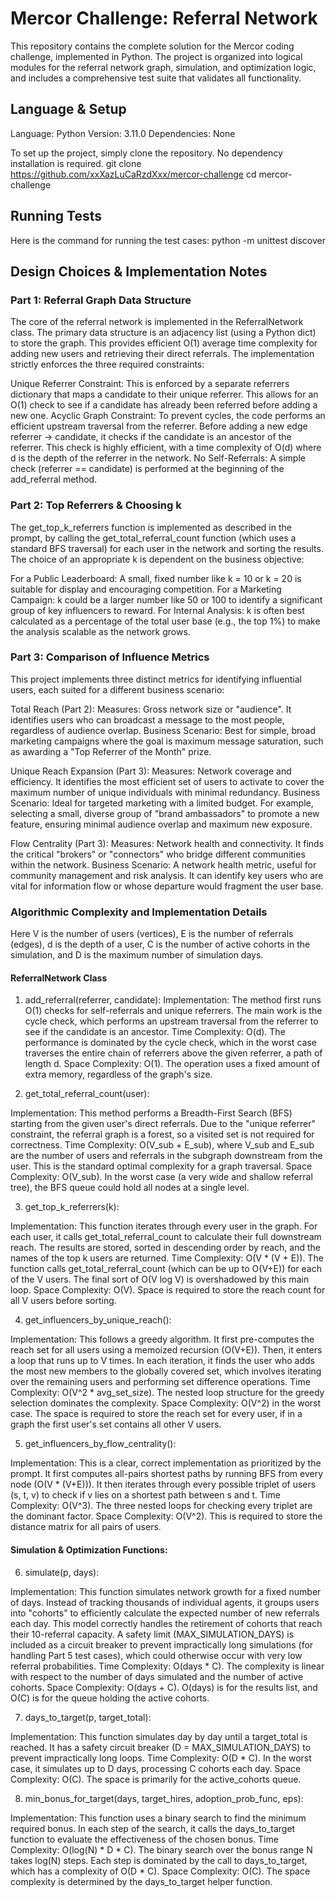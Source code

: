 # Mercor Challenge: Referral Network

This repository contains the complete solution for the Mercor coding challenge, implemented in Python. The project is organized into logical modules for the referral network graph, simulation, and optimization logic, and includes a comprehensive test suite that validates all functionality.

## Language & Setup

Language: Python
Version: 3.11.0
Dependencies: None

To set up the project, simply clone the repository. No dependency installation is required.
git clone https://github.com/xxXazLuCaRzdXxx/mercor-challenge
cd mercor-challenge

## Running Tests

Here is the command for running the test cases: python -m unittest discover

## Design Choices & Implementation Notes

### Part 1: Referral Graph Data Structure

The core of the referral network is implemented in the ReferralNetwork class. The primary data structure is an adjacency list (using a Python dict) to store the graph. This provides efficient O(1) average time complexity for adding new users and retrieving their direct referrals.
The implementation strictly enforces the three required constraints:

Unique Referrer Constraint: This is enforced by a separate referrers dictionary that maps a candidate to their unique referrer. This allows for an O(1) check to see if a candidate has already been referred before adding a new one.
Acyclic Graph Constraint: To prevent cycles, the code performs an efficient upstream traversal from the referrer. Before adding a new edge referrer -> candidate, it checks if the candidate is an ancestor of the referrer. This check is highly efficient, with a time complexity of O(d) where d is the depth of the referrer in the network.
No Self-Referrals: A simple check (referrer == candidate) is performed at the beginning of the add_referral method.

### Part 2: Top Referrers & Choosing k

The get_top_k_referrers function is implemented as described in the prompt, by calling the get_total_referral_count function (which uses a standard BFS traversal) for each user in the network and sorting the results.
The choice of an appropriate k is dependent on the business objective:

For a Public Leaderboard: A small, fixed number like k = 10 or k = 20 is suitable for display and encouraging competition.
For a Marketing Campaign: k could be a larger number like 50 or 100 to identify a significant group of key influencers to reward.
For Internal Analysis: k is often best calculated as a percentage of the total user base (e.g., the top 1%) to make the analysis scalable as the network grows.

### Part 3: Comparison of Influence Metrics

This project implements three distinct metrics for identifying influential users, each suited for a different business scenario:

Total Reach (Part 2):
Measures: Gross network size or "audience". It identifies users who can broadcast a message to the most people, regardless of audience overlap.
Business Scenario: Best for simple, broad marketing campaigns where the goal is maximum message saturation, such as awarding a "Top Referrer of the Month" prize.

Unique Reach Expansion (Part 3):
Measures: Network coverage and efficiency. It identifies the most efficient set of users to activate to cover the maximum number of unique individuals with minimal redundancy.
Business Scenario: Ideal for targeted marketing with a limited budget. For example, selecting a small, diverse group of "brand ambassadors" to promote a new feature, ensuring minimal audience overlap and maximum new exposure.

Flow Centrality (Part 3):
Measures: Network health and connectivity. It finds the critical "brokers" or "connectors" who bridge different communities within the network.
Business Scenario: A network health metric, useful for community management and risk analysis. It can identify key users who are vital for information flow or whose departure would fragment the user base.

### Algorithmic Complexity and Implementation Details

Here V is the number of users (vertices), E is the number of referrals (edges), d is the depth of a user, C is the number of active cohorts in the simulation, and D is the maximum number of simulation days.

#### ReferralNetwork Class

1. add_referral(referrer, candidate):
Implementation: The method first runs O(1) checks for self-referrals and unique referrers. The main work is the cycle check, which performs an upstream traversal from the referrer to see if the candidate is an ancestor.
Time Complexity: O(d). The performance is dominated by the cycle check, which in the worst case traverses the entire chain of referrers above the given referrer, a path of length d.
Space Complexity: O(1). The operation uses a fixed amount of extra memory, regardless of the graph's size.

2. get_total_referral_count(user):

Implementation: This method performs a Breadth-First Search (BFS) starting from the given user's direct referrals. Due to the "unique referrer" constraint, the referral graph is a forest, so a visited set is not required for correctness.
Time Complexity: O(V_sub + E_sub), where V_sub and E_sub are the number of users and referrals in the subgraph downstream from the user. This is the standard optimal complexity for a graph traversal.
Space Complexity: O(V_sub). In the worst case (a very wide and shallow referral tree), the BFS queue could hold all nodes at a single level.

3. get_top_k_referrers(k):

Implementation: This function iterates through every user in the graph. For each user, it calls get_total_referral_count to calculate their full downstream reach. The results are stored, sorted in descending order by reach, and the names of the top k users are returned.
Time Complexity: O(V * (V + E)). The function calls get_total_referral_count (which can be up to O(V+E)) for each of the V users. The final sort of O(V log V) is overshadowed by this main loop.
Space Complexity: O(V). Space is required to store the reach count for all V users before sorting.

4. get_influencers_by_unique_reach():

Implementation: This follows a greedy algorithm. It first pre-computes the reach set for all users using a memoized recursion (O(V+E)). Then, it enters a loop that runs up to V times. In each iteration, it finds the user who adds the most new members to the globally covered set, which involves iterating over the remaining users and performing set difference operations.
Time Complexity: O(V^2 * avg_set_size). The nested loop structure for the greedy selection dominates the complexity.
Space Complexity: O(V^2) in the worst case. The space is required to store the reach set for every user, if in a graph the first user's set contains all other V users.

5. get_influencers_by_flow_centrality():

Implementation: This is a clear, correct implementation as prioritized by the prompt. It first computes all-pairs shortest paths by running BFS from every node (O(V * (V+E))). It then iterates through every possible triplet of users (s, t, v) to check if v lies on a shortest path between s and t.
Time Complexity: O(V^3). The three nested loops for checking every triplet are the dominant factor.
Space Complexity: O(V^2). This is required to store the distance matrix for all pairs of users.

#### Simulation & Optimization Functions:

6. simulate(p, days):

Implementation: This function simulates network growth for a fixed number of days. Instead of tracking thousands of individual agents, it groups users into "cohorts" to efficiently calculate the expected number of new referrals each day. This model correctly handles the retirement of cohorts that reach their 10-referral capacity. A safety limit (MAX_SIMULATION_DAYS) is included as a circuit breaker to prevent impractically long simulations (for handling Part 5 test cases), which could otherwise occur with very low referral probabilities.
Time Complexity: O(days * C). The complexity is linear with respect to the number of days simulated and the number of active cohorts.
Space Complexity: O(days + C). O(days) is for the results list, and O(C) is for the queue holding the active cohorts.

7. days_to_target(p, target_total):

Implementation: This function simulates day by day until a target_total is reached. It has a safety circuit breaker (D = MAX_SIMULATION_DAYS) to prevent impractically long loops.
Time Complexity: O(D * C). In the worst case, it simulates up to D days, processing C cohorts each day.
Space Complexity: O(C). The space is primarily for the active_cohorts queue.

8. min_bonus_for_target(days, target_hires, adoption_prob_func, eps):

Implementation: This function uses a binary search to find the minimum required bonus. In each step of the search, it calls the days_to_target function to evaluate the effectiveness of the chosen bonus.
Time Complexity: O(log(N) * D * C). The binary search over the bonus range N takes log(N) steps. Each step is dominated by the call to days_to_target, which has a complexity of O(D * C).
Space Complexity: O(C). The space complexity is determined by the days_to_target helper function.

